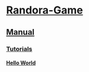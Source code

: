 # [Randora-Game](/README.md)

## [Manual](/manual/README.md)

### [Tutorials](/manual/tutorials/README.md)

#### [Hello World](/manual/tutorials/hello_world/README.md)
